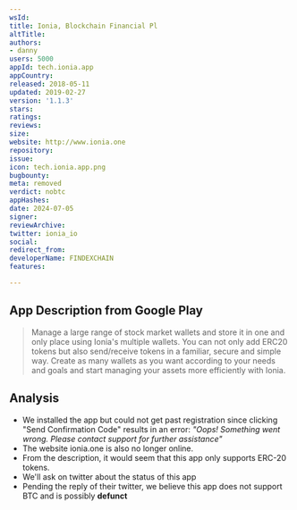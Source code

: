 ```yaml
---
wsId: 
title: Ionia, Blockchain Financial Pl
altTitle: 
authors:
- danny
users: 5000
appId: tech.ionia.app
appCountry: 
released: 2018-05-11
updated: 2019-02-27
version: '1.1.3'
stars: 
ratings: 
reviews: 
size: 
website: http://www.ionia.one
repository: 
issue: 
icon: tech.ionia.app.png
bugbounty: 
meta: removed
verdict: nobtc
appHashes: 
date: 2024-07-05
signer: 
reviewArchive: 
twitter: ionia_io
social: 
redirect_from: 
developerName: FINDEXCHAIN
features: 

---
```


## App Description from Google Play 

> Manage a large range of stock market wallets and store it in one and only place using Ionia's multiple wallets. You can not only add ERC20 tokens but also send/receive tokens in a familiar, secure and simple way. Create as many wallets as you want according to your needs and goals and start managing your assets more efficiently with Ionia.

## Analysis 

- We installed the app but could not get past registration since clicking "Send Confirmation Code" results in an error: *"Oops! Something went wrong. Please contact support for further assistance"*
- The website ionia.one is also no longer online.
- From the description, it would seem that this app only supports ERC-20 tokens. 
- We'll ask on twitter about the status of this app 
- Pending the reply of their twitter, we believe this app does not support BTC and is possibly **defunct**